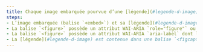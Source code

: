 ```yaml
---
title: Chaque image embarquée pourvue d’une [légende](#legende-d-image) (balise `<embed>` associée à une [légende](#legende-d-image) adjacente), vérifie-t-elle, si nécessaire, ces conditions ?
steps:
- L’image embarquée (balise `<embed>`) et sa [légende](#legende-d-image) adjacente sont contenues dans une balise `<figure>` ;
- La balise `<figure>` possède un attribut WAI-ARIA `role="figure"` ou `role="group"` ;
- La balise `<figure>` possède un attribut WAI-ARIA `aria-label` dont le contenu est identique au contenu de la [légende](#legende-d-image) ;
- La [légende](#legende-d-image) est contenue dans une balise `<figcaption>`.
---
```


